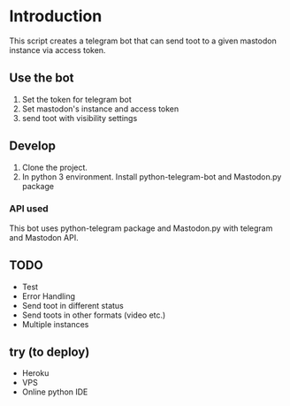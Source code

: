 # Introduction
This script creates a telegram bot that can send toot to a given mastodon instance via access token.


## Use the bot
1. Set the token for telegram bot
2. Set mastodon's instance and access token
3. send toot with visibility settings


## Develop
1. Clone the project. 
2. In python 3 environment. 
Install python-telegram-bot and Mastodon.py package

### API used
This bot uses python-telegram package and Mastodon.py with telegram and Mastodon API.


## TODO
- Test
- Error Handling
- Send toot in different status
- Send toots in other formats (video etc.)
- Multiple instances


## try (to deploy)
- Heroku
- VPS
- Online python IDE
